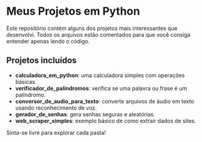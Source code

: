 # Meus Projetos em Python

Este repositório contém alguns dos projetos mais interessantes que desenvolvi. Todos os arquivos estão comentados para que você consiga entender apenas lendo o código.

## Projetos incluídos

- **calculadora_em_python**: uma calculadora simples com operações básicas.
- **verificador_de_palindromos**: verifica se uma palavra ou frase é um palíndromo.
- **conversor_de_audio_para_texto**: converte arquivos de áudio em texto usando reconhecimento de voz.
- **gerador_de_senhas**: gera senhas seguras e aleatórias.
- **web_scraper_simples**: exemplo básico de como extrair dados de sites.

Sinta-se livre para explorar cada pasta!
